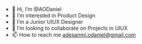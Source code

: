 - 👋 Hi, I’m @AODaniel
- 👀 I’m interested in Product Design
- 🌱 I’m a Junior UIUX Designer
- 💞️ I’m looking to collaborate on Projects in UIUX
- 📫 How to reach me adesanmi.odaniel@gmail.com

<!---
AODaniel/AODaniel is a ✨ special ✨ repository because its `README.md` (this file) appears on your GitHub profile.
You can click the Preview link to take a look at your changes.
--->

